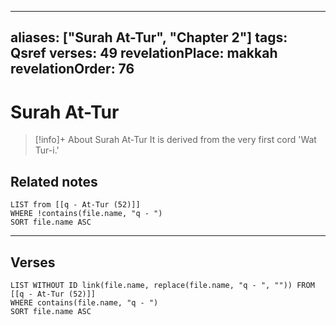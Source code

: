 
---
aliases: ["Surah At-Tur", "Chapter 2"]
tags: Qsref
verses: 49
revelationPlace: makkah
revelationOrder: 76
---

# Surah At-Tur

> [!info]+ About Surah At-Tur
> It is derived from the very first cord 'Wat Tur-i.'

## Related notes
```dataview
LIST from [[q - At-Tur (52)]]
WHERE !contains(file.name, "q - ")
SORT file.name ASC
```

---

## Verses
```dataview
LIST WITHOUT ID link(file.name, replace(file.name, "q - ", "")) FROM [[q - At-Tur (52)]]
WHERE contains(file.name, "q - ")
SORT file.name ASC
```

